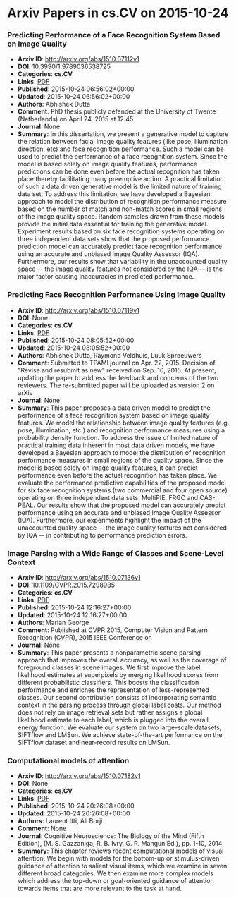 # Arxiv Papers in cs.CV on 2015-10-24
### Predicting Performance of a Face Recognition System Based on Image Quality
- **Arxiv ID**: http://arxiv.org/abs/1510.07112v1
- **DOI**: 10.3990/1.9789036538725
- **Categories**: **cs.CV**
- **Links**: [PDF](http://arxiv.org/pdf/1510.07112v1)
- **Published**: 2015-10-24 06:56:02+00:00
- **Updated**: 2015-10-24 06:56:02+00:00
- **Authors**: Abhishek Dutta
- **Comment**: PhD thesis publicly defended at the University of Twente
  (Netherlands) on April 24, 2015 at 12.45
- **Journal**: None
- **Summary**: In this dissertation, we present a generative model to capture the relation between facial image quality features (like pose, illumination direction, etc) and face recognition performance. Such a model can be used to predict the performance of a face recognition system. Since the model is based solely on image quality features, performance predictions can be done even before the actual recognition has taken place thereby facilitating many preemptive action. A practical limitation of such a data driven generative model is the limited nature of training data set. To address this limitation, we have developed a Bayesian approach to model the distribution of recognition performance measure based on the number of match and non-match scores in small regions of the image quality space. Random samples drawn from these models provide the initial data essential for training the generative model. Experiment results based on six face recognition systems operating on three independent data sets show that the proposed performance prediction model can accurately predict face recognition performance using an accurate and unbiased Image Quality Assessor (IQA). Furthermore, our results show that variability in the unaccounted quality space -- the image quality features not considered by the IQA -- is the major factor causing inaccuracies in predicted performance.



### Predicting Face Recognition Performance Using Image Quality
- **Arxiv ID**: http://arxiv.org/abs/1510.07119v1
- **DOI**: None
- **Categories**: **cs.CV**
- **Links**: [PDF](http://arxiv.org/pdf/1510.07119v1)
- **Published**: 2015-10-24 08:05:52+00:00
- **Updated**: 2015-10-24 08:05:52+00:00
- **Authors**: Abhishek Dutta, Raymond Veldhuis, Luuk Spreeuwers
- **Comment**: Submitted to TPAMI journal on Apr. 22, 2015. Decision of "Revise and
  resubmit as new" received on Sep. 10, 2015. At present, updating the paper to
  address the feedback and concerns of the two reviewers. The re-submitted
  paper will be uploaded as version 2 on arXiv
- **Journal**: None
- **Summary**: This paper proposes a data driven model to predict the performance of a face recognition system based on image quality features. We model the relationship between image quality features (e.g. pose, illumination, etc.) and recognition performance measures using a probability density function. To address the issue of limited nature of practical training data inherent in most data driven models, we have developed a Bayesian approach to model the distribution of recognition performance measures in small regions of the quality space. Since the model is based solely on image quality features, it can predict performance even before the actual recognition has taken place. We evaluate the performance predictive capabilities of the proposed model for six face recognition systems (two commercial and four open source) operating on three independent data sets: MultiPIE, FRGC and CAS-PEAL. Our results show that the proposed model can accurately predict performance using an accurate and unbiased Image Quality Assessor (IQA). Furthermore, our experiments highlight the impact of the unaccounted quality space -- the image quality features not considered by IQA -- in contributing to performance prediction errors.



### Image Parsing with a Wide Range of Classes and Scene-Level Context
- **Arxiv ID**: http://arxiv.org/abs/1510.07136v1
- **DOI**: 10.1109/CVPR.2015.7298985
- **Categories**: **cs.CV**
- **Links**: [PDF](http://arxiv.org/pdf/1510.07136v1)
- **Published**: 2015-10-24 12:16:27+00:00
- **Updated**: 2015-10-24 12:16:27+00:00
- **Authors**: Marian George
- **Comment**: Published at CVPR 2015, Computer Vision and Pattern Recognition
  (CVPR), 2015 IEEE Conference on
- **Journal**: None
- **Summary**: This paper presents a nonparametric scene parsing approach that improves the overall accuracy, as well as the coverage of foreground classes in scene images. We first improve the label likelihood estimates at superpixels by merging likelihood scores from different probabilistic classifiers. This boosts the classification performance and enriches the representation of less-represented classes. Our second contribution consists of incorporating semantic context in the parsing process through global label costs. Our method does not rely on image retrieval sets but rather assigns a global likelihood estimate to each label, which is plugged into the overall energy function. We evaluate our system on two large-scale datasets, SIFTflow and LMSun. We achieve state-of-the-art performance on the SIFTflow dataset and near-record results on LMSun.



### Computational models of attention
- **Arxiv ID**: http://arxiv.org/abs/1510.07182v1
- **DOI**: None
- **Categories**: **cs.CV**
- **Links**: [PDF](http://arxiv.org/pdf/1510.07182v1)
- **Published**: 2015-10-24 20:26:08+00:00
- **Updated**: 2015-10-24 20:26:08+00:00
- **Authors**: Laurent Itti, Ali Borji
- **Comment**: None
- **Journal**: Cognitive Neuroscience: The Biology of the Mind (Fifth Edition),
  (M. S. Gazzaniga, R. B. Ivry, G. R. Mangun Ed.), pp. 1-10, 2014
- **Summary**: This chapter reviews recent computational models of visual attention. We begin with models for the bottom-up or stimulus-driven guidance of attention to salient visual items, which we examine in seven different broad categories. We then examine more complex models which address the top-down or goal-oriented guidance of attention towards items that are more relevant to the task at hand.



